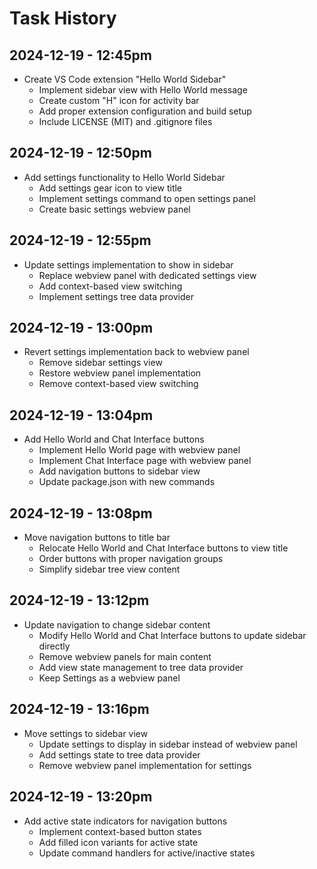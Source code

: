 # Task History

## 2024-12-19 - 12:45pm
- Create VS Code extension "Hello World Sidebar"
  - Implement sidebar view with Hello World message
  - Create custom "H" icon for activity bar
  - Add proper extension configuration and build setup
  - Include LICENSE (MIT) and .gitignore files

## 2024-12-19 - 12:50pm
- Add settings functionality to Hello World Sidebar
  - Add settings gear icon to view title
  - Implement settings command to open settings panel
  - Create basic settings webview panel

## 2024-12-19 - 12:55pm
- Update settings implementation to show in sidebar
  - Replace webview panel with dedicated settings view
  - Add context-based view switching
  - Implement settings tree data provider

## 2024-12-19 - 13:00pm
- Revert settings implementation back to webview panel
  - Remove sidebar settings view
  - Restore webview panel implementation
  - Remove context-based view switching

## 2024-12-19 - 13:04pm
- Add Hello World and Chat Interface buttons
  - Implement Hello World page with webview panel
  - Implement Chat Interface page with webview panel
  - Add navigation buttons to sidebar view
  - Update package.json with new commands

## 2024-12-19 - 13:08pm
- Move navigation buttons to title bar
  - Relocate Hello World and Chat Interface buttons to view title
  - Order buttons with proper navigation groups
  - Simplify sidebar tree view content

## 2024-12-19 - 13:12pm
- Update navigation to change sidebar content
  - Modify Hello World and Chat Interface buttons to update sidebar directly
  - Remove webview panels for main content
  - Add view state management to tree data provider
  - Keep Settings as a webview panel

## 2024-12-19 - 13:16pm
- Move settings to sidebar view
  - Update settings to display in sidebar instead of webview panel
  - Add settings state to tree data provider
  - Remove webview panel implementation for settings

## 2024-12-19 - 13:20pm
- Add active state indicators for navigation buttons
  - Implement context-based button states
  - Add filled icon variants for active state
  - Update command handlers for active/inactive states
